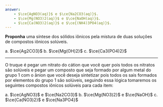 ```yaml
---
answer:
    - $\ce{AgNO3(aq)}$ e $\ce{Na2CO3(aq)}$.
    - $\ce{Mg(NO3)2(aq)}$ e $\ce{NaOH(aq)}$.
    - $\ce{Ca(NO3)2(aq)}$ e $\ce{(NH4)3PO4(aq)}$.
---
```


**Proponha** uma síntese dos sólidos iônicos pela mistura de duas soluções de compostos iônicos solúveis.

a. $\ce{Ag2CO3}$
b. $\ce{Mg(OH)2}$
c. $\ce{Ca3(PO4)2}$

---

O truque é pegar um nitrato do cátion que você quer pois todos os nitratos são solúveis e pegar um composto que seja formado por algum metal do grupo 1 com o ânion que você deseja sintetizar pois todos os sais formados por elementos do grupo 1 são solúveis, seguindo essa lógica tomaremos os seguintes compostos iônicos solúveis para cada item:

a. $\ce{AgNO3}$ e $\ce{Na2CO3}$
b. $\ce{Mg(NO3)2}$ e $\ce{NaOH}$
c. $\ce{Ca(NO3)2}$ e $\ce{Na3PO4}$  